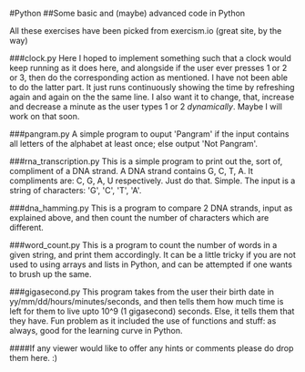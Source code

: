#Python
##Some basic and (maybe) advanced code in Python

All these exercises have been picked from exercism.io (great site, by the way)

###clock.py
Here I hoped to implement something such that a clock would keep running as it does here, and alongside if the user ever presses 1 or 2 or 3, then do the corresponding action as mentioned. I have not been able to do the latter part. It just runs continuously showing the time by refreshing again and again on the the same line. I also want it to change, that, increase and decrease a minute as the user types 1 or 2 *dynamically*. Maybe I will work on that soon.

###pangram.py
A simple program to ouput 'Pangram' if the input contains all letters of the alphabet at least once; else output 'Not Pangram'.

###rna_transcription.py
This is a simple program to print out the, sort of, compliment of a DNA strand. A DNA strand contains G, C, T, A. It compliments are: C, G, A, U respectively. Just do that. Simple. The input is a string of characters: 'G', 'C', 'T', 'A'.

###dna_hamming.py
This is a program to compare 2 DNA strands, input as explained above, and then count the number of characters which are different.

###word_count.py
This is a program to count the number of words in a given string, and print them accordingly. It can be a little tricky if you are not used to using arrays and lists in Python, and can be attempted if one wants to brush up the same.

###gigasecond.py
This program takes from the user their birth date in yy/mm/dd/hours/minutes/seconds, and then tells them how much time is left for them to live upto 10^9 (1 gigasecond) seconds. Else, it tells them that they have. Fun problem as it included the use of functions and stuff: as always, good for the learning curve in Python.

####If any viewer would like to offer any hints or comments please do drop them here. :)
